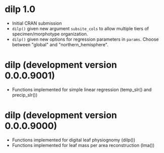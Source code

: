 # dilp 1.0
* Initial CRAN submission
* `dilp()` given new argument `subsite_cols` to allow multiple tiers of specimen/morphotype organization.
* `dilp()` given new options for regression parameters in `params`.  Choose between "global" and "northern_hemisphere".

# dilp (development version 0.0.0.9001)
* Functions implemented for simple linear regression (temp_slr() and precip_slr())

# dilp (development version 0.0.0.9000)

* Functions implemented for digital leaf physiognomy (dilp())
* Functions implemented for leaf mass per area reconstruction (lma())
